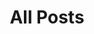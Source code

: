 ---
layout: post-index
title: All Posts
excerpt: "A List of Posts"
image:
  feature: art/tunnel-to-cursor.jpg
---